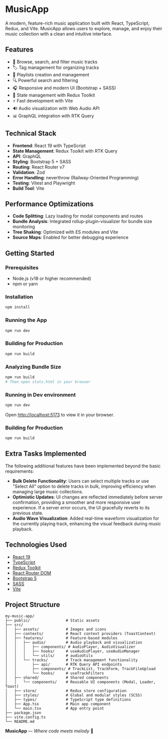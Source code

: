 # MusicApp

A modern, feature-rich music application built with React, TypeScript, Redux, and Vite. MusicApp allows users to explore, manage, and enjoy their music collection with a clean and intuitive interface.

## Features

- 🎵 Browse, search, and filter music tracks
- 🏷️ Tag management for organizing tracks
- 📂 Playlists creation and management
- 🔍 Powerful search and filtering
- 🎧 Responsive and modern UI (Bootstrap + SASS)
- 🔄 State management with Redux Toolkit
- ⚡ Fast development with Vite
- 🔊 Audio visualization with Web Audio API
- 📊 GraphQL integration with RTK Query

## Technical Stack

- **Frontend**: React 19 with TypeScript
- **State Management**: Redux Toolkit with RTK Query
- **API**: GraphQL
- **Styling**: Bootstrap 5 + SASS
- **Routing**: React Router v7
- **Validation**: Zod
- **Error Handling**: neverthrow (Railway-Oriented Programming)
- **Testing**: Vitest and Playwright
- **Build Tool**: Vite

## Performance Optimizations

- **Code Splitting**: Lazy loading for modal components and routes
- **Bundle Analysis**: Integrated rollup-plugin-visualizer for bundle size monitoring
- **Tree Shaking**: Optimized with ES modules and Vite
- **Source Maps**: Enabled for better debugging experience

## Getting Started

### Prerequisites
- Node.js (v18 or higher recommended)
- npm or yarn

### Installation
```bash
npm install
```

### Running the App
```bash
npm run dev
```

### Building for Production
```bash
npm run build
```

### Analyzing Bundle Size
```bash
npm run build
# Then open stats.html in your browser
```

### Running in Dev environment
```bash
npm run dev
```
Open [http://localhost:5173](http://localhost:5173) to view it in your browser.

### Building for Production
```bash
npm run build
```

## Extra Tasks Implemented

The following additional features have been implemented beyond the basic requirements:

- **Bulk Delete Functionality**: Users can select multiple tracks or use "Select All" option to delete tracks in bulk, improving efficiency when managing large music collections.
- **Optimistic Updates**: UI changes are reflected immediately before server confirmation, providing a smoother and more responsive user experience. If a server error occurs, the UI gracefully reverts to its previous state.
- **Audio Wave Visualization**: Added real-time waveform visualization for the currently playing track, enhancing the visual feedback during music playback.

## Technologies Used
- [React 19](https://react.dev/)
- [TypeScript](https://www.typescriptlang.org/)
- [Redux Toolkit](https://redux-toolkit.js.org/)
- [React Router DOM](https://reactrouter.com/)
- [Bootstrap 5](https://getbootstrap.com/)
- [SASS](https://sass-lang.com/)
- [Vite](https://vitejs.dev/)

## Project Structure
```
my-music-app/
├── public/                # Static assets
├── src/
│   ├── assets/            # Images and icons
│   ├── contexts/          # React context providers (ToastContext)
│   ├── features/          # Feature-based modules
│   │   ├── audio/         # Audio playback and visualization
│   │   │   ├── components/ # AudioPlayer, AudioVisualizer
│   │   │   ├── hooks/     # useAudioPlayer, useAudioManager
│   │   │   └── utils/     # audioUtils
│   │   └── tracks/        # Track management functionality
│   │       ├── api/       # RTK Query API endpoints
│   │       ├── components/ # TrackList, TrackForm, TrackFileUpload
│   │       └── hooks/     # useTrackFilters
│   ├── shared/            # Shared components
│   │   └── components/    # Reusable UI components (Modal, Loader, Toast)
│   ├── store/             # Redux store configuration
│   ├── styles/            # Global and modular styles (SCSS)
│   ├── types/             # TypeScript type definitions
│   ├── App.tsx            # Main app component
│   └── main.tsx           # App entry point
├── package.json
├── vite.config.ts
└── README.md
```

**MusicApp** — *Where code meets melody* 🎵
